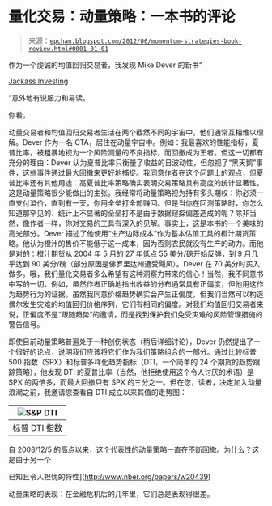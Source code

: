 <!--yml

类别：未分类

日期：2024-05-12 19:00:40

-->

# 量化交易：动量策略：一本书的评论

> 来源：[`epchan.blogspot.com/2012/06/momentum-strategies-book-review.html#0001-01-01`](http://epchan.blogspot.com/2012/06/momentum-strategies-book-review.html#0001-01-01)

作为一个虔诚的均值回归交易者，我发现 Mike Dever 的新书“

[Jackass Investing](http://www.amazon.com/gp/product/0983504016/ref=as_li_tf_tl?ie=UTF8&tag=quantitativet-20&linkCode=as2&camp=1789&creative=9325&creativeASIN=0983504016)

“意外地有说服力和易读。

你看，

动量交易者和均值回归交易者生活在两个截然不同的宇宙中，他们通常互相难以理解。Dever 作为一名 CTA，居住在动量宇宙中。例如：我最喜欢的性能指标，夏普比率，被粗暴地视为一个风险测量的不良指标，而回撤成为王者。但这一切都有充分的理由：Dever 认为夏普比率只衡量了收益的日波动性，但忽视了“黑天鹅”事件，这些事件通过最大回撤来更好地捕捉。我同意作者在这个问题上的观点，但夏普比率还有其他用途：高夏普比率策略确实表明交易策略具有高度的统计显著性，这是动量策略很少能做出的主张。我经常将动量策略视为持有多头期权：你必须一直支付溢价，直到有一天，你用全垒打全部赚回。但是当你在回测策略时，你怎么知道那罕见的、统计上不显著的全垒打不是由于数据窥探偏差造成的呢？除非当然，像作者一样，你对交易的工具有深入的见解。事实上，这是本书的一个美味的高光部分。Dever 描述了他使用“生产边际成本”作为基本估值工具的橙汁期货策略。他认为橙汁的售价不能低于这一成本，因为否则农民就没有生产的动力。而他是对的：橙汁期货从 2004 年 5 月的 27 年低点 55 美分/磅开始反弹，到 9 月几乎达到 90 美分/磅（部分原因是佛罗里达州遭受飓风）。Dever 在 70 美分时买入做多。哦，我们量化交易者多么希望有这种洞察力带来的信心！当然，我不同意书中写的一切。例如，虽然作者正确地指出收益的分布通常具有正偏度，但他用这作为趋势行为的证据。虽然我同意价格趋势确实会产生正偏度，但我们当然可以构造偶尔发生灾难的均值回归价格序列，它们有相同的偏度。对我们均值回归交易者来说，正偏度不是“跟随趋势”的邀请，而是找到保护我们免受灾难的风险管理措施的警告信号。

即使目前动量策略普遍处于一种创伤状态（稍后详细讨论），Dever 仍然提出了一个很好的论点，说明我们应该将它们作为我们策略组合的一部分。通过比较标普 500 指数（SPX）和标普多样化趋势指标（DTI，一个简单的 24 个期货的趋势跟踪策略），他发现 DTI 的夏普比率（当然，他拒绝使用这个令人讨厌的术语）是 SPX 的两倍多，而最大回撤只有 SPX 的三分之一。但在您，读者，决定加入动量浪潮之前，我邀请您查看自 DTI 成立以来其值的走势图：

| ![S&P DTI](https://blogger.googleusercontent.com/img/b/R29vZ2xl/AVvXsEisGVhpnXx2Tuo2gz3yurr6KDl4W2JUDpDcNUpSDV2_NMO4QMv7MCU2ckbAM46oQAfmrzTAoP1pKpVuBAXa6zk-zkVix_nSCULR_fTkrYRNxXrT8DbKRBBHr9HF7w6Qelq60JlsOw/s1600/SP_DTI.gif) |
| --- |
| 标普 DTI 指数 |

自 2008/12/5 的高点以来，这个代表性的动量策略一直在不断回撤。为什么？这是由于另一个

已知且令人担忧的特性](http://www.nber.org/papers/w20439)

动量策略的表现：在金融危机后的几年里，它们总是表现得很差。
